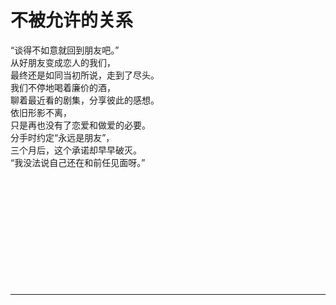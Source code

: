 # 不被允许的关系

“谈得不如意就回到朋友吧。”\
从好朋友变成恋人的我们，\
最终还是如同当初所说，走到了尽头。\
我们不停地喝着廉价的酒，\
聊着最近看的剧集，分享彼此的感想。\
依旧形影不离，\
只是再也没有了恋爱和做爱的必要。\
分手时约定“永远是朋友”，\
三个月后，这个承诺却早早破灭。\
“我没法说自己还在和前任见面呀。”
<br>
<br>
<br>
<br>
<br>
<br>
<br>
<br>
<br>
<br>
<br>
<br>

---
